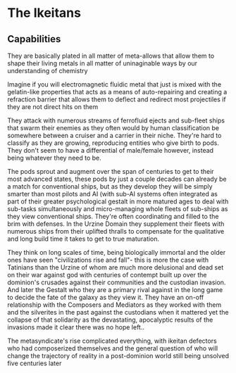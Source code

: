 # The Ikeitans



## Capabilities

They are basically plated in all matter of meta-allows that allow them to shape their living metals in all matter of uninaginable ways by our understanding of chemistry

Imagine if you will electromagnetic fluidic metal that just is mixed with the gelatin-like properties that acts as a means of auto-repairing and creating a refraction barrier that allows them to deflect and redirect most projectiles if they are not direct hits on them

They attack with numerous streams of ferrofluid ejects and sub-fleet ships that swarm their enemies as they often would by human classification be somewhere between a cruiser and a carrier in their niche.  They're hard to classify as they are growing, reproducing entities who give birth to pods.  They don't seem to have a differential of male/female however, instead being whatever they need to be.

The pods sprout and augment over the span of centuries to get to their most advanced states, these pods by just a couple decades can already be a match for conventional ships,  but as they develop they will be simply smarter than most pilots and AI (with sub-AI systems often integrated as part of their greater psychological gestalt in more matured ages to deal with sub-tasks simultaneously and micro-managing whole fleets of sub-ships as they view conventional ships.  They're often coordinating and filled to the brim with defenses.  In the Urzine Domain they supplement their fleets with numerous ships from their uplifted thralls to compensate for the qualitative and long build time it takes to get to true maturation.  

They think on long scales of time, being biologically immortal and the older ones have seen "civilizations rise and fall"- this is more the case with Tatinians than the Urzine of whom are much more delusional and dead set on their war against god with centuries of contempt built up over the dominion's crusades against their communities and the custodian invasion.  And later the Gestalt who they are a primary rival against in the long game to decide the fate of the galaxy as they view it.  They have an on-off relationship with the Composers and Mediators as they worked with them and the silverites in the past against the custodians when it mattered yet the collapse of that solidarity as the devastating, apocalyptic results of the invasions made it clear there was no hope left..

The metasyndicate's rise complicated everything, with ikeitan defectors who had composerized themselves and the general question of who will change the trajectory of reality in a post-dominion world still being unsolved five centuries later
